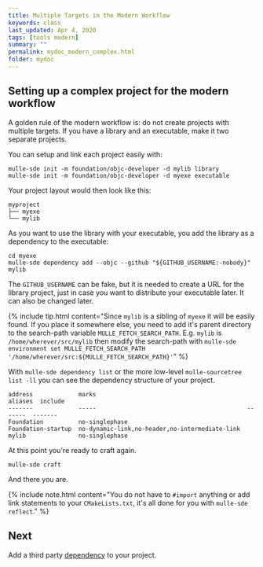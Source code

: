 ```yaml
---
title: Multiple Targets in the Modern Workflow
keywords: class
last_updated: Apr 4, 2020
tags: [tools modern]
summary: ""
permalink: mydoc_modern_complex.html
folder: mydoc
---
```



## Setting up a complex project for the modern workflow

A golden rule of the modern workflow is: do not create projects
with multiple targets. If you have a library and an executable, make it two
separate projects.

You can setup and link each project easily with:

``` console
mulle-sde init -m foundation/objc-developer -d mylib library
mulle-sde init -m foundation/objc-developer -d myexe executable
```

Your project layout would then look like this:

```
myproject
├── myexe
└── mylib
```

As you want to use the library with your executable, you add the library as a
dependency to the executable:

``` console
cd myexe
mulle-sde dependency add --objc --github "${GITHUB_USERNAME:-nobody}" mylib
```

The `GITHUB_USERNAME` can be fake, but it is needed to create a URL
for the library project, just in case you want to distribute your executable
later. It can also be changed later.


{% include tip.html content="Since `mylib` is a sibling of `myexe` it
will be easily found. If you place it somewhere else, you need to add it's
parent directory to the search-path variable `MULLE_FETCH_SEARCH_PATH`.
E.g. `mylib` is `/home/wherever/src/mylib` then modify the search-path with `mulle-sde environment set MULLE_FETCH_SEARCH_PATH '/home/wherever/src:${MULLE_FETCH_SEARCH_PATH}'`" %}

With `mulle-sde dependency list` or the more low-level `mulle-sourcetree list -ll`
you can see the dependency structure of your project.

```
address             marks                                           aliases  include
-------             -----                                           -------  -------
Foundation          no-singlephase
Foundation-startup  no-dynamic-link,no-header,no-intermediate-link
mylib               no-singlephase
```

At this point you're ready to craft again.

```
mulle-sde craft
```

And there you are.

{% include note.html content="You do not have to `#import` anything or add link
statements to your `CMakeLists.txt`, it's all done for you with
`mulle-sde reflect`." %}

## Next

Add a third party [dependency](mydoc_pnp_dependency.html) to your project.
